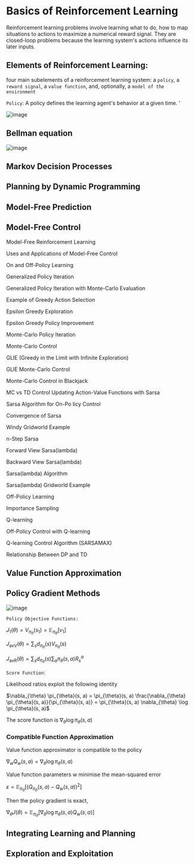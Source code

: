 # Basics of Reinforcement Learning

 Reinforcement learning problems involve learning what to do, how to map situations to actions to maximize a numerical reward signal. They are closed-loop problems because the learning system's actions influence its later inputs.

 ## Elements of Reinforcement Learning:
 four main subelements of a reinforcement learning system: a `policy`, a `reward signal`, a `value function`, and, optionally, a `model of the environment`

 `Policy`:  A policy defines the learning agent's behavior at a given time.
 '

![image](https://github.com/user-attachments/assets/c2a0a0b1-ce6a-4a8c-b99c-b9298af45778)


## Bellman equation
![image](https://github.com/user-attachments/assets/db5f22fe-9143-442d-bf0f-6cd6300427c6)

## Markov Decision Processes

## Planning by Dynamic Programming

## Model-Free Prediction

## Model-Free Control

 Model-Free Reinforcement Learning
 
 Uses and Applications of Model-Free Control

 On and Off-Policy Learning
 
 Generalized Policy Iteration
 
 Generalized Policy Iteration with Monte-Carlo Evaluation
 
 Example of Greedy Action Selection
 
 Epsilon Greedy Exploration
 
 Epsilon Greedy Policy Improvement

 Monte-Carlo Policy Iteration
 
 Monte-Carlo Control
 
 GLIE (Greedy in the Limit with Infinite Exploration)
 
 GLIE Monte-Carlo Control
 
 Monte-Carlo Control in Blackjack

 MC vs TD Control
 Updating Action-Value Functions with Sarsa
 
 Sarsa Algorithm for On-Po licy Control
 
 Convergence of Sarsa
 
 Windy Gridworld Example
 
 n-Step Sarsa

 Forward View Sarsa(lambda)
 
 Backward View Sarsa(lambda)
 
 Sarsa(lambda) Algorithm
 
 Sarsa(lambda) Gridworld Example

 Off-Policy Learning
 
 Importance Sampling
 
 Q-learning
 
 Off-Policy Control with Q-learning
 
 Q-learning Control Algorithm (SARSAMAX)

 Relationship Between DP and TD

## Value Function Approximation

## Policy Gradient Methods

![image](https://github.com/user-attachments/assets/579dcaad-e150-4017-a00b-61305f3bdb1b)

`Policy Objective Functions:`

$`J_1(\theta) = V_{\pi_\theta}(s_1) = \mathbb{E}_{\pi_\theta} [v_1]`$ 

$`J_{\text{avV}}(\theta) = \sum_{s} d_{\pi_\theta}(s) V_{\pi_\theta}(s)`$

$`J_{\text{avR}}(\theta) = \sum_{s} d_{\pi_\theta}(s) \sum_{a} \pi_\theta(s, a) R^a_s`$


`Score Function`:

Likelihood ratios exploit the following identity

$`\nabla_{\theta} \pi_{\theta}(s, a) = \pi_{\theta}(s, a) 
\frac{\nabla_{\theta} \pi_{\theta}(s, a)}{\pi_{\theta}(s, a)} 
= \pi_{\theta}(s, a) \nabla_{\theta} \log \pi_{\theta}(s, a)`$

The score function is $`\nabla_{\theta} \log \pi_{\theta}(s, a)`$

### Compatible Function Approximation

Value function approximator is compatible to the policy

$`\nabla_w Q_w(s, a) = \nabla_{\theta} \log \pi_{\theta}(s, a)`$

Value function parameters w minimise the mean-squared error

$`\varepsilon = \mathbb{E}_{\pi_{\theta}} \left[ \left(Q_{\pi_{\theta}}(s, a) - Q_w(s, a) \right)^2 \right]`$

Then the policy gradient is exact,

$`\nabla_{\theta} J(\theta) = \mathbb{E}_{\pi_{\theta}} 
\left[ \nabla_{\theta} \log \pi_{\theta}(s, a) Q_w(s, a) \right]`$

## Integrating Learning and Planning

## Exploration and Exploitation
